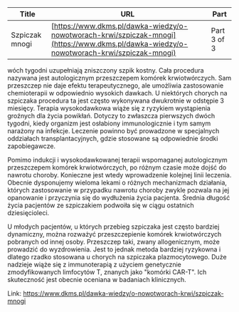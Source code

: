 | **Title**       | **URL**           | **Part**              |
|-----------------|-------------------|-----------------------|
| Szpiczak mnogi         | [https://www.dkms.pl/dawka-wiedzy/o-nowotworach-krwi/szpiczak-mnogi](https://www.dkms.pl/dawka-wiedzy/o-nowotworach-krwi/szpiczak-mnogi)    | Part 3 of 3          |

wóch tygodni uzupełniają zniszczony szpik kostny. Cała procedura nazywana jest autologicznym przeszczepem komórek krwiotwórczych. Sam przeszczep nie daje efektu terapeutycznego, ale umożliwia zastosowanie chemioterapii w odpowiednio wysokich dawkach. U niektórych chorych na szpiczaka procedura ta jest często wykonywana dwukrotnie w odstępie 3 miesięcy. Terapia wysokodawkowa wiąże się z ryzykiem wystąpienia groźnych dla życia powikłań. Dotyczy to zwłaszcza pierwszych dwóch tygodni, kiedy organizm jest osłabiony immunologicznie i tym samym narażony na infekcje. Leczenie powinno być prowadzone w specjalnych oddziałach transplantacyjnych, gdzie stosowane są odpowiednie środki zapobiegawcze.


Pomimo indukcji i wysokodawkowanej terapii wspomaganej autologicznym przeszczepem komórek krwiotwórczych, po różnym czasie może dojść do nawrotu choroby. Konieczne jest wtedy wprowadzenie kolejnej linii leczenia. Obecnie dysponujemy wieloma lekami o różnych mechanizmach działania, których zastosowanie w przypadku nawrotu choroby zwykle pozwala na jej opanowanie i przyczynia się do wydłużenia życia pacjenta. Średnia długość życia pacjentów ze szpiczakiem podwoiła się w ciągu ostatnich dziesięcioleci.


U młodych pacjentów, u których przebieg szpiczaka jest często bardziej dynamiczny, można rozważyć przeszczepienie komórek krwiotwórczych pobranych od innej osoby. Przeszczep taki, zwany allogenicznym, może prowadzić do wyzdrowienia. Jest to jednak metoda bardziej ryzykowna i dlatego rzadko stosowana u chorych na szpiczaka plazmocytowego. Duże nadzieje wiąże się z immunoterapią z użyciem genetycznie zmodyfikowanych limfocytów T, znanych jako "komórki CAR\-T". Ich skuteczność jest obecnie oceniana w badaniach klinicznych.


  



  



  



  




Link: https://www.dkms.pl/dawka-wiedzy/o-nowotworach-krwi/szpiczak-mnogi

